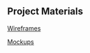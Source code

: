 ## Project Materials

[Wireframes](http://fivehundredrecords.com/projects/63sp/assets/wireframes/63rd%20Street%20Productions%20Wireframes.pdf)

[Mockups](http://fivehundredrecords.com/projects/63sp/)
